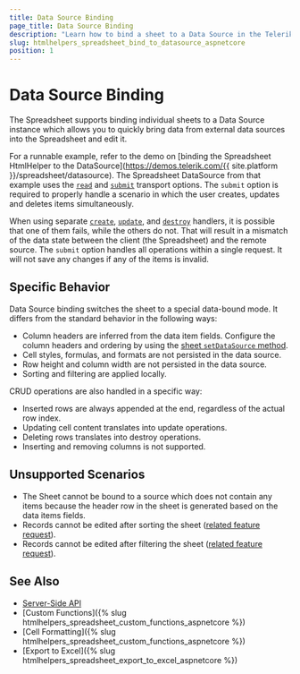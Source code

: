 ```yaml
---
title: Data Source Binding
page_title: Data Source Binding
description: "Learn how to bind a sheet to a Data Source in the Telerik UI Spreadsheet HtmlHelper for {{ site.framework }}."
slug: htmlhelpers_spreadsheet_bind_to_datasource_aspnetcore
position: 1
---
```


# Data Source Binding

The Spreadsheet supports binding individual sheets to a Data Source instance which allows you to quickly bring data from external data sources into the Spreadsheet and edit it.  

For a runnable example, refer to the demo on [binding the Spreadsheet HtmlHelper to the DataSource](https://demos.telerik.com/{{ site.platform }}/spreadsheet/datasource). The Spreadsheet DataSource from that example uses the [`read`](https://docs.telerik.com/kendo-ui/api/javascript/data/datasource/configuration/transport.read) and [`submit`](https://docs.telerik.com/kendo-ui/api/javascript/data/datasource/configuration/transport.submit) transport options. The `submit` option is required to properly handle a scenario in which the user creates, updates and deletes items simultaneously.

When using separate [`create`](https://docs.telerik.com/kendo-ui/api/javascript/data/datasource/configuration/transport.create), [`update`](https://docs.telerik.com/kendo-ui/api/javascript/data/datasource/configuration/transport.update), and [`destroy`](https://docs.telerik.com/kendo-ui/api/javascript/data/datasource/configuration/transport.destroy) handlers, it is possible that one of them fails, while the others do not. That will result in a mismatch of the data state between the client (the Spreadsheet) and the remote source. The `submit` option handles all operations within a single request. It will not save any changes if any of the items is invalid.

## Specific Behavior

Data Source binding switches the sheet to a special data-bound mode. It differs from the standard behavior in the following ways:

* Column headers are inferred from the data item fields. Configure the column headers and ordering by using the [sheet `setDataSource` method](https://docs.telerik.com/kendo-ui/api/javascript/spreadsheet/sheet/methods/setdatasource).
* Cell styles, formulas, and formats are not persisted in the data source.
* Row height and column width are not persisted in the data source.
* Sorting and filtering are applied locally.

CRUD operations are also handled in a specific way:

* Inserted rows are always appended at the end, regardless of the actual row index.
* Updating cell content translates into update operations.
* Deleting rows translates into destroy operations.
* Inserting and removing columns is not supported.

## Unsupported Scenarios

* The Sheet cannot be bound to a source which does not contain any items because the header row in the sheet is generated based on the data items fields.
* Records cannot be edited after sorting the sheet ([related feature request](https://feedback.telerik.com/kendo-jquery-ui/1402815-allow-sorting-for-spreadsheet-with-datasource)).
* Records cannot be edited after filtering the sheet ([related feature request](https://feedback.telerik.com/kendo-jquery-ui/1402817-allow-filtering-for-spreadsheet-with-datasource)).

## See Also

* [Server-Side API](/api/spreadsheet)
* [Custom Functions]({% slug htmlhelpers_spreadsheet_custom_functions_aspnetcore %})
* [Cell Formatting]({% slug htmlhelpers_spreadsheet_custom_functions_aspnetcore %})
* [Export to Excel]({% slug htmlhelpers_spreadsheet_export_to_excel_aspnetcore %})
